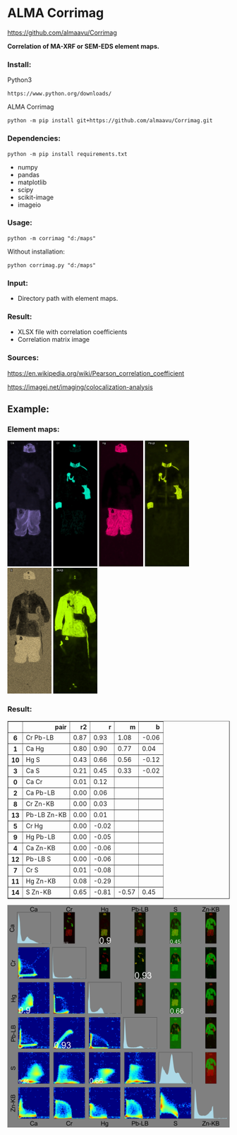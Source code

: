 # ALMA Corrimag
https://github.com/almaavu/Corrimag

**Correlation of MA-XRF or SEM-EDS element maps.** 
 


### Install:
Python3

    https://www.python.org/downloads/
    
ALMA Corrimag

    python -m pip install git+https://github.com/almaavu/Corrimag.git


### Dependencies:

    python -m pip install requirements.txt
    
* numpy
* pandas
* matplotlib
* scipy
* scikit-image
* imageio


### Usage:

    python -m corrimag "d:/maps"
    
Without installation:

    python corrimag.py "d:/maps"


### Input: 
- Directory path with element maps.




### Result:
- XLSX file with correlation coefficients
- Correlation matrix image



### Sources:

https://en.wikipedia.org/wiki/Pearson_correlation_coefficient

https://imagej.net/imaging/colocalization-analysis




## Example:

### Element maps:

<p>
<img src="sample/Ca.jpg" width="100" title="">
<img src="sample/Cr.jpg" width="100" title="">
<img src="sample/Hg.jpg" width="100" title="">
<img src="sample/Pb-LB.jpg" width="100" title="">
<img src="sample/S.jpg" width="100" title="">
<img src="sample/Zn-KB.jpg" width="100" title="">
</p>

### Result:
<table border="1" class="dataframe">
  <thead>
    <tr style="text-align: right;">
      <th></th>
      <th>pair</th>
      <th>r2</th>
      <th>r</th>
      <th>m</th>
      <th>b</th>
    </tr>
  </thead>
  <tbody>
    <tr>
      <th>6</th>
      <td>Cr Pb-LB</td>
      <td>0.87</td>
      <td>0.93</td>
      <td>1.08</td>
      <td>-0.06</td>
    </tr>
    <tr>
      <th>1</th>
      <td>Ca Hg</td>
      <td>0.80</td>
      <td>0.90</td>
      <td>0.77</td>
      <td>0.04</td>
    </tr>
    <tr>
      <th>10</th>
      <td>Hg S</td>
      <td>0.43</td>
      <td>0.66</td>
      <td>0.56</td>
      <td>-0.12</td>
    </tr>
    <tr>
      <th>3</th>
      <td>Ca S</td>
      <td>0.21</td>
      <td>0.45</td>
      <td>0.33</td>
      <td>-0.02</td>
    </tr>
    <tr>
      <th>0</th>
      <td>Ca Cr</td>
      <td>0.01</td>
      <td>0.12</td>
      <td></td>
      <td></td>
    </tr>
    <tr>
      <th>2</th>
      <td>Ca Pb-LB</td>
      <td>0.00</td>
      <td>0.06</td>
      <td></td>
      <td></td>
    </tr>
    <tr>
      <th>8</th>
      <td>Cr Zn-KB</td>
      <td>0.00</td>
      <td>0.03</td>
      <td></td>
      <td></td>
    </tr>
    <tr>
      <th>13</th>
      <td>Pb-LB Zn-KB</td>
      <td>0.00</td>
      <td>0.01</td>
      <td></td>
      <td></td>
    </tr>
    <tr>
      <th>5</th>
      <td>Cr Hg</td>
      <td>0.00</td>
      <td>-0.02</td>
      <td></td>
      <td></td>
    </tr>
    <tr>
      <th>9</th>
      <td>Hg Pb-LB</td>
      <td>0.00</td>
      <td>-0.05</td>
      <td></td>
      <td></td>
    </tr>
    <tr>
      <th>4</th>
      <td>Ca Zn-KB</td>
      <td>0.00</td>
      <td>-0.06</td>
      <td></td>
      <td></td>
    </tr>
    <tr>
      <th>12</th>
      <td>Pb-LB S</td>
      <td>0.00</td>
      <td>-0.06</td>
      <td></td>
      <td></td>
    </tr>
    <tr>
      <th>7</th>
      <td>Cr S</td>
      <td>0.01</td>
      <td>-0.08</td>
      <td></td>
      <td></td>
    </tr>
    <tr>
      <th>11</th>
      <td>Hg Zn-KB</td>
      <td>0.08</td>
      <td>-0.29</td>
      <td></td>
      <td></td>
    </tr>
    <tr>
      <th>14</th>
      <td>S Zn-KB</td>
      <td>0.65</td>
      <td>-0.81</td>
      <td>-0.57</td>
      <td>0.45</td>
    </tr>
  </tbody>
</table>
<img src="sample/corr_matrix.png" width="800" title="">

